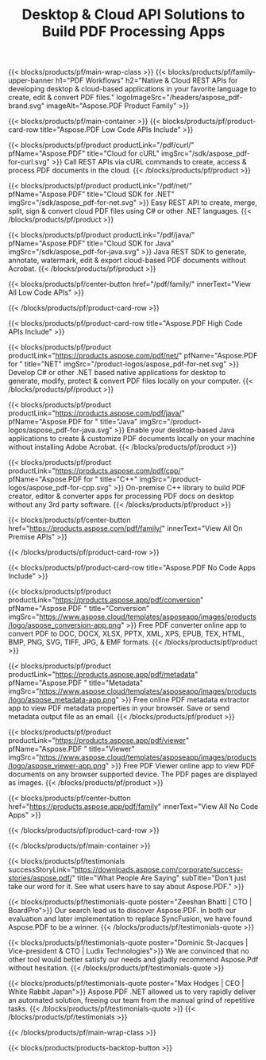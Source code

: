 ﻿---
title: Desktop & Cloud API Solutions to Build PDF Processing Apps 
description: Convert, edit, and manipulate PDF files in the cloud using Aspose.PDF Cloud API. Fast, secure, and easy integration with any platform.
weight: 80
url: /
---

{{< blocks/products/pf/main-wrap-class >}}
{{< blocks/products/pf/family-upper-banner h1="PDF Workflows" h2="Native & Cloud REST APIs for developing desktop & cloud-based applications in your favorite language to create, edit & convert PDF files." logoImageSrc="/headers/aspose_pdf-brand.svg" imageAlt="Aspose.PDF Product Family" >}}

{{< blocks/products/pf/main-container >}}
{{< blocks/products/pf/product-card-row title="Aspose.PDF Low Code APIs Include" >}}

{{< blocks/products/pf/product productLink="/pdf/curl/" pfName="Aspose.PDF" title="Cloud for cURL" imgSrc="/sdk/aspose_pdf-for-curl.svg" >}}
Call REST APIs via cURL commands to create, access & process PDF documents in the cloud.
{{< /blocks/products/pf/product >}}

{{< blocks/products/pf/product productLink="/pdf/net/" pfName="Aspose.PDF" title="Cloud SDK for .NET" imgSrc="/sdk/aspose_pdf-for-net.svg" >}}
Easy REST API to create, merge, split, sign & convert cloud PDF files using C# or other .NET languages.
{{< /blocks/products/pf/product >}}

{{< blocks/products/pf/product productLink="/pdf/java/" pfName="Aspose.PDF" title="Cloud SDK for Java" imgSrc="/sdk/aspose_pdf-for-java.svg" >}}
Java REST SDK to generate, annotate, watermark, edit & export cloud-based PDF documents without Acrobat.
{{< /blocks/products/pf/product >}}

{{< blocks/products/pf/center-button href="/pdf/family/" innerText="View All Low Code APIs" >}}

{{< /blocks/products/pf/product-card-row >}}

{{< blocks/products/pf/product-card-row title="Aspose.PDF High Code APIs Include" >}}

{{< blocks/products/pf/product productLink="https://products.aspose.com/pdf/net/" pfName="Aspose.PDF for " title="NET" imgSrc="/product-logos/aspose_pdf-for-net.svg" >}}
Develop C# or other .NET based native applications for desktop to generate, modify, protect & convert PDF files locally on your computer.
{{< /blocks/products/pf/product >}}

{{< blocks/products/pf/product productLink="https://products.aspose.com/pdf/java/" pfName="Aspose.PDF for " title="Java" imgSrc="/product-logos/aspose_pdf-for-java.svg" >}}
Enable your desktop-based Java applications to create & customize PDF documents locally on your machine without installing Adobe Acrobat.
{{< /blocks/products/pf/product >}}

{{< blocks/products/pf/product productLink="https://products.aspose.com/pdf/cpp/" pfName="Aspose.PDF for " title="C++" imgSrc="/product-logos/aspose_pdf-for-cpp.svg" >}}
On-premise C++ library to build PDF creator, editor & converter apps for processing PDF docs on desktop without any 3rd party software.
{{< /blocks/products/pf/product >}}

{{< blocks/products/pf/center-button href="https://products.aspose.com/pdf/family/" innerText="View All On Premise APIs" >}}

{{< /blocks/products/pf/product-card-row >}}

{{< blocks/products/pf/product-card-row title="Aspose.PDF No Code Apps Include" >}}

{{< blocks/products/pf/product productLink="https://products.aspose.app/pdf/conversion" pfName="Aspose.PDF " title="Conversion" imgSrc="https://www.aspose.cloud/templates/asposeapp/images/products/logo/aspose_conversion-app.png" >}}
Free PDF converter online app to convert PDF to DOC, DOCX, XLSX, PPTX, XML, XPS, EPUB, TEX, HTML, BMP, PNG, SVG, TIFF, JPG, & EMF formats.
{{< /blocks/products/pf/product >}}

{{< blocks/products/pf/product productLink="https://products.aspose.app/pdf/metadata" pfName="Aspose.PDF " title="Metadata" imgSrc="https://www.aspose.cloud/templates/asposeapp/images/products/logo/aspose_metadata-app.png" >}}
Free online PDF metadata extractor app to view PDF metadata properties in your browser. Save or send metadata output file as an email.
{{< /blocks/products/pf/product >}}

{{< blocks/products/pf/product productLink="https://products.aspose.app/pdf/viewer" pfName="Aspose.PDF " title="Viewer" imgSrc="https://www.aspose.cloud/templates/asposeapp/images/products/logo/aspose_viewer-app.png" >}}
Free PDF Viewer online app to view PDF documents on any browser supported device. The PDF pages are displayed as images. 
{{< /blocks/products/pf/product >}}

{{< blocks/products/pf/center-button href="https://products.aspose.app/pdf/family" innerText="View All No Code Apps" >}}

{{< /blocks/products/pf/product-card-row >}}


{{< /blocks/products/pf/main-container >}}

{{< blocks/products/pf/testimonials successStoryLink="https://downloads.aspose.com/corporate/success-stories/aspose.pdf/" title="What People Are Saying" subTitle="Don't just take our word for it. See what users have to say about Aspose.PDF." >}}

{{< blocks/products/pf/testimonials-quote poster="Zeeshan Bhatti | CTO | BoardPro">}}
Our search lead us to discover Aspose.PDF. In both our evaluation and later implementation to replace SyncFusion, we have found Aspose.PDF to be a winner.
{{< /blocks/products/pf/testimonials-quote >}}

{{< blocks/products/pf/testimonials-quote poster="Dominic St-Jacques | Vice-president & CTO | Ludix Technologies">}}
We are convinced that no other tool would better satisfy our needs and gladly recommend Aspose.Pdf without hesitation.
{{< /blocks/products/pf/testimonials-quote >}}

{{< blocks/products/pf/testimonials-quote poster="Max Hodges | CEO | White Rabbit Japan">}}
Aspose.PDF .NET allowed us to very rapidly deliver an automated solution, freeing our team from the manual grind of repetitive tasks.
{{< /blocks/products/pf/testimonials-quote >}}
{{< /blocks/products/pf/testimonials >}}

{{< /blocks/products/pf/main-wrap-class >}}

{{< blocks/products/products-backtop-button >}}
